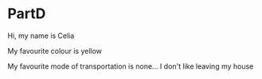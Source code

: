 # PartD

Hi, my name is Celia

My favourite colour is yellow

My favourite mode of transportation is none... I don't like leaving my house
